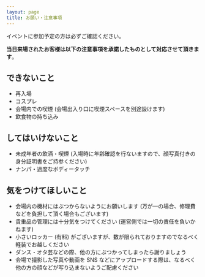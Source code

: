 ```yaml
---
layout: page
title: お願い・注意事項
---
```


イベントに参加予定の方は必ずご確認ください。

**当日来場されたお客様は以下の注意事項を承諾したものとして対応させて頂きます**。

## できないこと
- 再入場
- コスプレ
- 会場内での喫煙 (会場出入り口に喫煙スペースを別途設けます)
- 飲食物の持ち込み

## してはいけないこと
- 未成年者の飲酒・喫煙 (入場時に年齢確認を行ないますので、顔写真付きの身分証明書をご持参ください)
- ナンパ・過度なボディータッチ

## 気をつけてほしいこと
- 会場内の機材にはぶつからないようにお願いします (万が一の場合、修理費などを負担して頂く場合もございます)
- 貴重品の管理には十分気をつけてください (運営側では一切の責任を負いかねます)
- 小さいロッカー (有料) がございますが、数が限られておりますのでなるべく軽装でお越しください
- ダンス・オタ芸などの際、他の方にぶつかってしまったら謝りましょう
- 会場で撮影した写真や動画を SNS などにアップロードする際は、なるべく他の方の顔などが写り込まないようご配慮ください
